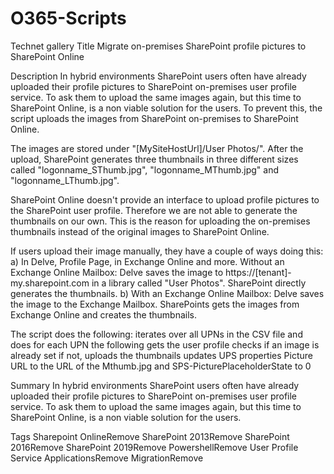# O365-Scripts
Technet gallery
Title
Migrate on-premises SharePoint profile pictures to SharePoint Online

Description
In hybrid environments SharePoint users often have already uploaded their profile pictures to SharePoint on-premises user profile service.
To ask them to upload the same images again, but this time to SharePoint Online, is a non viable solution for the users.
To prevent this, the script uploads the images from SharePoint on-premises to SharePoint Online.

The images are stored under "[MySiteHostUrl]/User Photos/".
After the upload, SharePoint generates three thumbnails in three different sizes called "logonname_SThumb.jpg", "logonname_MThumb.jpg" and "logonname_LThumb.jpg".

SharePoint Online doesn't provide an interface to upload profile pictures to the SharePoint user profile.
Therefore we are not able to generate the thumbnails on our own.
This is the reason for uploading the on-premises thumbnails instead of the original images to SharePoint Online.

If users upload their image manually, they have a couple of ways doing this:
a) In Delve, Profile Page, in Exchange Online and more.
Without an Exchange Online Mailbox: Delve saves the image to https://[tenant]-my.sharepoint.com in a library called "User Photos". SharePoint directly generates the thumbnails.
b) With an Exchange Online Mailbox: Delve saves the image to the Exchange Mailbox. SharePoints gets the images from Exchange Online and creates the thumbnails.

The script does the following:
iterates over all UPNs in the CSV file and does for each UPN the following
gets the user profile
checks if an image is already set
if not, uploads the thumbnails
updates UPS properties Picture URL to the URL of the Mthumb.jpg and SPS-PicturePlaceholderState to 0

Summary
In hybrid environments SharePoint users often have already uploaded their profile pictures to SharePoint on-premises user profile service.
 To ask them to upload the same images again, but this time to SharePoint Online, is a non viable solution for the users.

Tags
Sharepoint OnlineRemove
SharePoint 2013Remove
SharePoint 2016Remove
SharePoint 2019Remove
PowershellRemove
User Profile Service ApplicationsRemove
MigrationRemove

